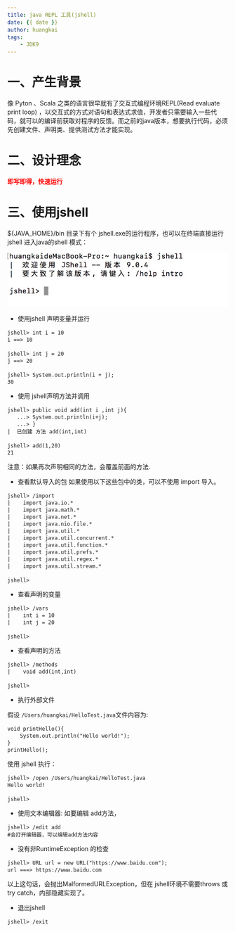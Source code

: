 ```yaml
---
title: java REPL 工具(jshell)
date: {{ date }}
author: huangkai
tags:
    - JDK9
---
```


# 一、产生背景 #
像 Pyton 、Scala 之类的语言很早就有了交互式编程环境REPL(Read evaluate print loop) ，以交互式的方式对语句和表达式求值，开发者只需要输入一些代码，就可以的编译前获取对程序的反馈。而之前的java版本，想要执行代码，必须先创建文件、声明类、提供测试方法才能实现。

# 二、设计理念 #

<font color='red'>**即写即得，快速运行**</font>

# 三、使用jshell #

 ${JAVA_HOME}/bin 目录下有个 jshell.exe的运行程序，也可以在终端直接运行 jshell 进入java的shell 模式：

![](https://raw.githubusercontent.com/huankai/blog-resources/master/photos/jdk9/jshell_01.jpg)

- 使用jshell 声明变量并运行

```
jshell> int i = 10
i ==> 10

jshell> int j = 20
j ==> 20

jshell> System.out.println(i + j);
30
```

- 使用 jshell声明方法并调用

```
jshell> public void add(int i ,int j){
   ...> System.out.println(i+j);
   ...> }
|  已创建 方法 add(int,int)

jshell> add(1,20)
21

```
注意：如果再次声明相同的方法，会覆盖前面的方法.

- 查看默认导入的包
如果使用以下这些包中的类，可以不使用 import 导入。

```
jshell> /import
|    import java.io.*
|    import java.math.*
|    import java.net.*
|    import java.nio.file.*
|    import java.util.*
|    import java.util.concurrent.*
|    import java.util.function.*
|    import java.util.prefs.*
|    import java.util.regex.*
|    import java.util.stream.*

jshell> 
```

- 查看声明的变量

```
jshell> /vars
|    int i = 10
|    int j = 20

jshell>
```

- 查看声明的方法

```
jshell> /methods 
|    void add(int,int)

jshell>
```

- 执行外部文件

假设 `/Users/huangkai/HelloTest.java`文件内容为:

```
void printHello(){
    System.out.println("Hello world!");
}
printHello();
```
使用 jshell 执行：
```
jshell> /open /Users/huangkai/HelloTest.java
Hello world!

jshell>
```

- 使用文本编辑器:
如要编辑 add方法，

```
jshell> /edit add
#会打开编辑器，可以编辑add方法内容
```

- 没有非RuntimeException 的检查

```
jshell> URL url = new URL("https://www.baidu.com");
url ===> https://www.baidu.com
```

以上这句话，会抛出MalformedURLException，但在 jshell环境不需要throws 或 try catch，内部隐藏实现了。

- 退出jshell

```
jshell> /exit
```